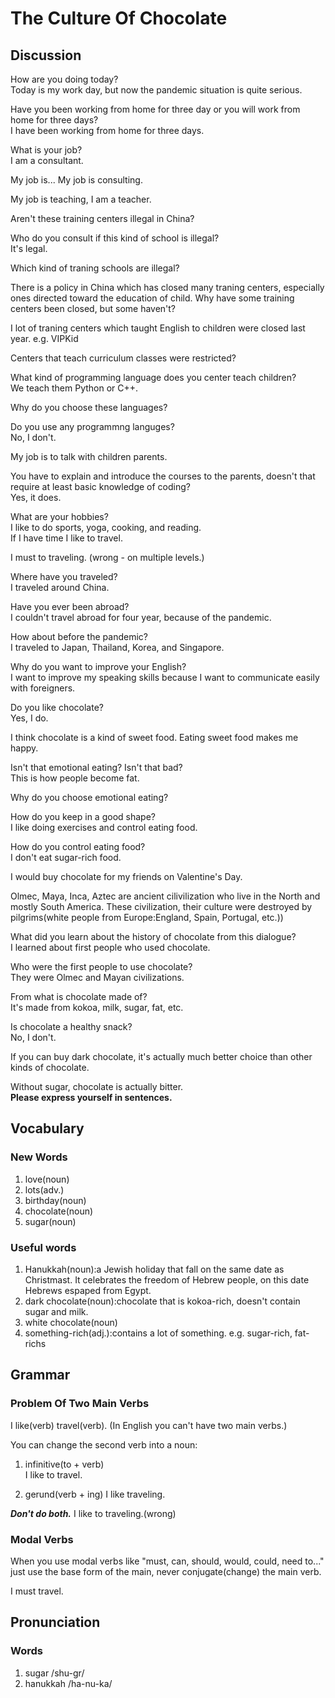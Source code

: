 # The Culture Of Chocolate
## Discussion
How are you doing today?  
Today is my work day, but now the pandemic situation is quite serious.  

Have you been working from home for three day or you will work from home for three days?  
I have been working from home for three days.  

What is your job?  
I am a consultant.  

My job is...
My job is consulting.  

My job is teaching, I am a teacher.  

Aren't these training centers illegal in China?  

Who do you consult if this kind of school is illegal?  
It's legal.  

Which kind of traning schools are illegal?  

There is a policy in China which has closed many traning centers, especially ones directed toward the education of child. Why have some training centers been closed, but some haven't?  

I lot of traning centers which taught English to children were closed last year. e.g. VIPKid

Centers that teach curriculum classes were restricted?  

What kind of programming language does you center teach children?  
We teach them Python or C++.  

Why do you choose these languages?  

Do you use any programmng languges?  
No, I don't.  

My job is to talk with children parents.  

You have to explain and introduce the courses to the parents, doesn't that require at least basic knowledge of coding?  
Yes, it does.  

What are your hobbies?  
I like to do sports, yoga, cooking, and reading.  
If I have time I like to travel.  

I must to traveling. (wrong - on multiple levels.)  

Where have you traveled?  
I traveled around China.  

Have you ever been abroad?  
I couldn't travel abroad for four year, because of the pandemic.  

How about before the pandemic?  
I traveled to Japan, Thailand, Korea, and Singapore.  

Why do you want to improve your English?  
I want to improve my speaking skills because I want to communicate easily with foreigners.  

Do you like chocolate?  
Yes, I do.  

I think chocolate is a kind of sweet food. 
Eating sweet food makes me happy.  

Isn't that emotional eating? Isn't that bad?  
This is how people become fat.  

Why do you choose emotional eating?  

How do you keep in a good shape?  
I like doing exercises and control eating food.  

How do you control eating food?  
I don't eat sugar-rich food.  

I would buy chocolate for my friends on Valentine's Day.  

Olmec, Maya, Inca, Aztec are ancient cilivilization who live in the North and mostly South America. These civilization, their culture were destroyed by pilgrims(white people from Europe:England, Spain, Portugal, etc.))  

What did you learn about the history of chocolate from this dialogue?  
I learned about first people who used chocolate.  

Who were the first people to use chocolate?   
They were Olmec and Mayan civilizations.  

From what is chocolate made of?  
It's made from kokoa, milk, sugar, fat, etc.  

Is chocolate a healthy snack?  
No, I don't.  

If you can buy dark chocolate, it's actually much better choice than other kinds of chocolate.  

Without sugar, chocolate is actually bitter.  
**Please express yourself in sentences.**

## Vocabulary
###  New Words
1. love(noun)
1. lots(adv.)
1. birthday(noun)
1. chocolate(noun)
1. sugar(noun)

### Useful words
1. Hanukkah(noun):a Jewish holiday that fall on the same date as Christmast. It celebrates the freedom of Hebrew people, on this date Hebrews espaped from Egypt.  
1. dark chocolate(noun):chocolate that is kokoa-rich, doesn't contain sugar and milk.
1. white chocolate(noun)
1. something-rich(adj.):contains a lot of something. e.g. sugar-rich, fat-richs

## Grammar
### Problem Of Two Main Verbs
I like(verb) travel(verb). (In English you can't have two main verbs.)  

You can change the second verb into a noun:  
1. infinitive(to + verb)  
I like to travel.  

2. gerund(verb + ing)
I like traveling.  

***Don't do both.***
I like to traveling.(wrong)  

### Modal Verbs
When you use modal verbs like "must, can, should, would, could, need to..." just use the base form of the main, never conjugate(change) the main verb.  

I must travel.  

## Pronunciation
### Words
1. sugar /shu-gr/
1. hanukkah /ha-nu-ka/
